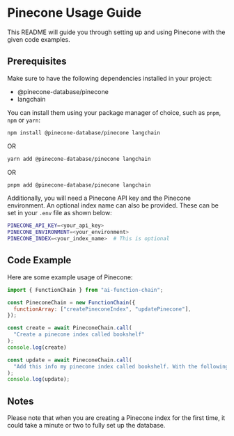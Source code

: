 # Pinecone Usage Guide

This README will guide you through setting up and using Pinecone with the given code examples. 

## Prerequisites

Make sure to have the following dependencies installed in your project:

- @pinecone-database/pinecone
- langchain

You can install them using your package manager of choice, such as `pnpm`, `npm` or `yarn`:

```bash
npm install @pinecone-database/pinecone langchain
```
OR
```bash
yarn add @pinecone-database/pinecone langchain
```
OR
```bash
pnpm add @pinecone-database/pinecone langchain
```

Additionally, you will need a Pinecone API key and the Pinecone environment. An optional index name can also be provided. These can be set in your `.env` file as shown below:

```bash
PINECONE_API_KEY=<your_api_key>
PINECONE_ENVIRONMENT=<your_environment>
PINECONE_INDEX=<your_index_name>  # This is optional
```

## Code Example

Here are some example usage of Pinecone:

```javascript
import { FunctionChain } from "ai-function-chain";

const PineconeChain = new FunctionChain({
  functionArray: ["createPineconeIndex", "updatePinecone"],
});

const create = await PineconeChain.call(
  "Create a pinecone index called bookshelf"
);
console.log(create)

const update = await PineconeChain.call(
  "Add this info my pinecone index called bookshelf. With the following: This is an example of where you can fill in the text you want to be processed. The source for this is 'example.com'"
);
console.log(update);
```

## Notes

Please note that when you are creating a Pinecone index for the first time, it could take a minute or two to fully set up the database.
